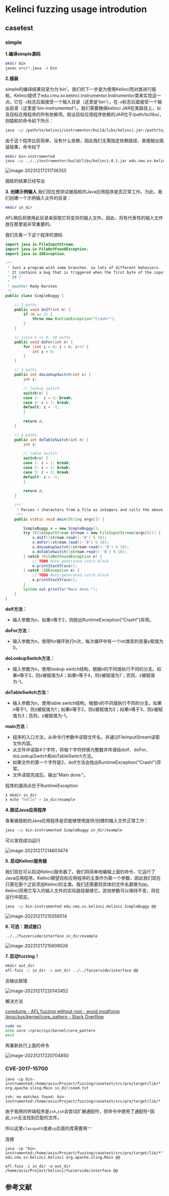 # Kelinci fuzzing usage introdution

## casetest

### simple

**1.编译simple源码**

```bash
mkdir bin
javac src/*.java -d bin
```

**2.插装**

simple的编译结果目录为为'bin'。我们的下一步是为使用Kelinci而对类进行插桩。Kelinci提供了edu.cmu.sv.kelinci.instrumentor.Instrumentor类来实现这一点。它在`-i`标志后面接受一个输入目录（这里是'bin'），在`-o`标志后面接受一个输出目录（这里是'bin-instrumented'）。我们需要确保kelinci JAR在类路径上，以及目标应用程序的所有依赖项。假设目标应用程序依赖的JAR位于/path/to/libs/，则插桩的命令如下所示：

```bash
java -cp /path/to/kelinci/instrumentor/build/libs/kelinci.jar:/path/to/libs/* edu.cmu.sv.kelinci.instrumentor.Instrumentor -i bin -o bin-instrumented
```

由于这个程序比较简单，没有什么依赖，因此我们无需指定依赖路径，直接输出插装结果，命令如下

```bash
mkdir bin-instrumented
java -cp ../../instrumentor/build/libs/kelinci-0.1.jar edu.cmu.sv.kelinci.instrumentor.Instrumentor -i bin -o bin-instrumented
```

![image-20231217211736355](./Introduction.assets/image-20231217211736355.png)

插桩的结果已经写出

**3. 创建示例输入**
我们现在想测试被插桩的Java应用程序是否正常工作。为此，我们创建一个示例输入文件的目录：

```bash
mkdir in_dir
```

AFL稍后将使用此目录来获取它将变异的输入文件。因此，将有代表性的输入文件放在那里是非常重要的。

我们先看一下这个程序的源码

```java
import java.io.FileInputStream;
import java.io.FileNotFoundException;
import java.io.IOException;

/**
 * Just a program with some branches, so lots of different behaviors.
 * It contains a bug that is triggered when the first byte of the input
 * is 2.
 * 
 * @author Rody Kersten
 */
public class SimpleBuggy {

	// 2 paths
	public void doIf(int n) {
		if (n == 2) {
			throw new RuntimeException("Crash!");
		}
	}

	// since n <= 9, 10 paths
	public void doFor(int n) {
		for (int i = 0; i < n; i++) {
			int y = 0;
		}
	}

	// 3 paths
	public int doLookupSwitch(int n) {
		int z;

		// lookup switch
		switch(n) {
		case 2:  z = 4; break;
		case 4: z = 7; break;
		default: z = -1;
		}
		
		return z;
	}

	// 4 paths
	public int doTableSwitch(int n) {
		int z;

		// table switch
		switch(n) {
		case 1: z = 1; break;
		case 2: z = 2; break;
		case 3: z = 3; break;
		default: z = -1;
		}
		
		return z;
	}
	
	/**
	 * Parses 4 characters from a file as integers and calls the above methods.
	 **/
	public static void main(String args[]) {

		SimpleBuggy x = new SimpleBuggy();
		try (FileInputStream stream = new FileInputStream(args[0])) {
			x.doIf((stream.read()-'0') % 10);
			x.doFor((stream.read()-'0') % 10);
			x.doLookupSwitch((stream.read()-'0') % 10);
			x.doTableSwitch((stream.read()-'0') % 10);
		} catch (FileNotFoundException e) {
			// TODO Auto-generated catch block
			e.printStackTrace();
		} catch (IOException e) {
			// TODO Auto-generated catch block
			e.printStackTrace();
		}
		System.out.println("Main done.");
	}
}
```

**doIf方法：**

- 输入参数为n，如果n等于2，则抛出RuntimeException("Crash!")异常。

**doFor方法：**

- 输入参数为n，使用for循环执行n次，每次循环中有一个int类型的变量y赋值为0。

**doLookupSwitch方法：**

- 输入参数为n，使用lookup switch结构，根据n的不同值执行不同的分支。如果n等于2，则z被赋值为4；如果n等于4，则z被赋值为7；否则，z被赋值为-1。

**doTableSwitch方法：**

- 输入参数为n，使用table switch结构，根据n的不同值执行不同的分支。如果n等于1，则z被赋值为1；如果n等于2，则z被赋值为2；如果n等于3，则z被赋值为3；否则，z被赋值为-1。

**main方法：**

- 程序的入口方法，从命令行参数中读取文件名，并通过FileInputStream读取文件内容。
- 从文件中读取4个字符，将每个字符转换为整数并传递给doIf、doFor、doLookupSwitch和doTableSwitch方法。
- 如果文件的第一个字符是2，doIf方法会抛出RuntimeException("Crash!")异常。
- 文件读取完成后，输出"Main done."。

程序的漏洞点在于RuntimeException

```bash
❯ mkdir in_dir
❯ echo "hello" > in_dir/example
```

**4.测试Java应用程序**

查看被插桩的Java应用程序是否能够使用提供/创建的输入文件正常工作：

```bash
java -cp bin-instrumented SimpleBuggy in_dir/example
```

可以发现成功运行

![image-20231217214603474](./Introduction.assets/image-20231217214603474.png)

**5. 启动Kelinci服务器**

我们现在可以启动Kelinci服务器了。我们将简单地编辑上面的命令，它运行了Java应用程序。Kelinci期望目标应用程序的主类作为第一个参数，因此我们现在只需在那个之前添加Kelinci的主类。我们还需要将具体的文件名替换为`@@`，Kelinci将用它写入的输入文件的实际路径替换它。其他参数可以保持不变，将在运行中固定。

```bash
java -cp bin-instrumented edu.cmu.sv.kelinci.Kelinci SimpleBuggy @@
```

![image-20231217215058514](./Introduction.assets/image-20231217215058514.png)

**6. 可选：测试接口**

```bash
../../fuzzerside/interface in_dir/example
```

![image-20231217215609026](./Introduction.assets/image-20231217215609026.png)

**7. 启动fuzzing！**

```bash
mkdir out_dir
afl-fuzz -i in_dir -o out_dir ../../fuzzerside/interface @@
```

会输出报错

![image-20231217220143452](./Introduction.assets/image-20231217220143452.png)

解决方法

[coredump - AFL fuzzing without root - avoid modifying /proc/sys/kernel/core_pattern - Stack Overflow](https://stackoverflow.com/questions/35441062/afl-fuzzing-without-root-avoid-modifying-proc-sys-kernel-core-pattern)

```bash
sudo su
echo core >/proc/sys/kernel/core_pattern
exit
```

再重新执行上面的命令

![image-20231217220704850](./Introduction.assets/image-20231217220704850.png)

### CVE-2017-15700


```
java -cp bin-instrumented:/home/asiv/Project/fuzzing/casetest/src/pro/target/lib/* org.apache.sling.Main in_dir/seed.txt

zsh: no matches found: bin-instrumented:/home/asiv/Project/fuzzing/casetest/src/pro/target/lib/*
```

由于我用的终端程序是`zsh`,`zsh`会尝试扩展通配符，但命令中使用了通配符`*`因此,`zsh`无法找到匹配的文件。


所以这里`classpath`或者`cp`后面的库需要用`""`

连接
```
java -cp "bin-instrumented:/home/asiv/Project/fuzzing/casetest/src/pro/target/lib/*" edu.cmu.sv.kelinci.Kelinci org.apache.sling.Main @@
```


```
afl-fuzz -i in_dir -o out_dir /home/asiv/Project/kelinci/fuzzerside/interface @@
```

## 参考文献

